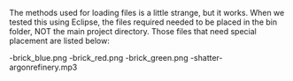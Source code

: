 The methods used for loading files is a little strange, but it works. When we tested this
using Eclipse, the files required needed to be placed in the bin folder, NOT the main
project directory. Those files that need special placement are listed below:

-brick_blue.png
-brick_red.png
-brick_green.png
-shatter-argonrefinery.mp3
